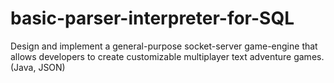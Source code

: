 # basic-parser-interpreter-for-SQL
Design and implement a general-purpose socket-server game-engine that allows developers to create customizable multiplayer text adventure games. (Java, JSON)
